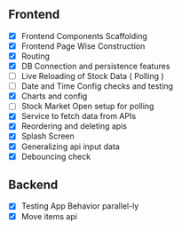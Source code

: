## Frontend

- [x] Frontend Components Scaffolding
- [x] Frontend Page Wise Construction
- [x] Routing
- [x] DB Connection and persistence features
- [ ] Live Reloading of Stock Data ( Polling )
- [ ] Date and Time Config checks and testing
- [x] Charts and config
- [ ] Stock Market Open setup for polling
- [x] Service to fetch data from APIs
- [x] Reordering and deleting apis
- [x] Splash Screen
- [x] Generalizing api input data
- [x] Debouncing check

## Backend

- [x] Testing App Behavior parallel-ly
- [x] Move items api
